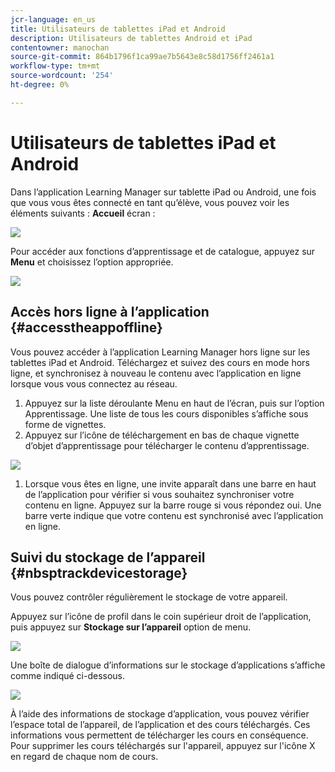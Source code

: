 ```yaml
---
jcr-language: en_us
title: Utilisateurs de tablettes iPad et Android
description: Utilisateurs de tablettes Android et iPad
contentowner: manochan
source-git-commit: 864b1796f1ca99ae7b5643e8c58d1756ff2461a1
workflow-type: tm+mt
source-wordcount: '254'
ht-degree: 0%

---
```




# Utilisateurs de tablettes iPad et Android

Dans l’application Learning Manager sur tablette iPad ou Android, une fois que vous vous êtes connecté en tant qu’élève, vous pouvez voir les éléments suivants : **Accueil** écran :

![](assets/screenshot-2015-08-07-12-24-40-e1439211134842.png)

Pour accéder aux fonctions d’apprentissage et de catalogue, appuyez sur **Menu** et choisissez l’option appropriée.

![](assets/menu-ipad.png)

## Accès hors ligne à l’application {#accesstheappoffline}

Vous pouvez accéder à l’application Learning Manager hors ligne sur les tablettes iPad et Android. Téléchargez et suivez des cours en mode hors ligne, et synchronisez à nouveau le contenu avec l’application en ligne lorsque vous vous connectez au réseau.

1. Appuyez sur la liste déroulante Menu en haut de l’écran, puis sur l’option Apprentissage. Une liste de tous les cours disponibles s’affiche sous forme de vignettes.
1. Appuyez sur l’icône de téléchargement en bas de chaque vignette d’objet d’apprentissage pour télécharger le contenu d’apprentissage.

![](assets/download-ipad.png)

1. Lorsque vous êtes en ligne, une invite apparaît dans une barre en haut de l’application pour vérifier si vous souhaitez synchroniser votre contenu en ligne. Appuyez sur la barre rouge si vous répondez oui. Une barre verte indique que votre contenu est synchronisé avec l’application en ligne.

## Suivi du stockage de l’appareil {#nbsptrackdevicestorage}

Vous pouvez contrôler régulièrement le stockage de votre appareil.

Appuyez sur l’icône de profil dans le coin supérieur droit de l’application, puis appuyez sur **Stockage sur l’appareil** option de menu.

![](assets/app-device-storage.png)

Une boîte de dialogue d’informations sur le stockage d’applications s’affiche comme indiqué ci-dessous.

![](assets/app-storage.png)

À l’aide des informations de stockage d’application, vous pouvez vérifier l’espace total de l’appareil, de l’application et des cours téléchargés. Ces informations vous permettent de télécharger les cours en conséquence. Pour supprimer les cours téléchargés sur l&#39;appareil, appuyez sur l&#39;icône X en regard de chaque nom de cours.

